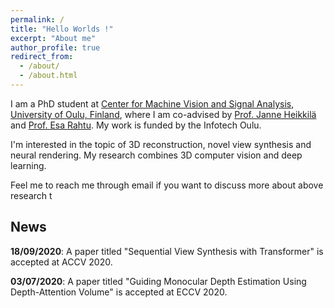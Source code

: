 ```yaml
---
permalink: /
title: "Hello Worlds !"
excerpt: "About me"
author_profile: true
redirect_from: 
  - /about/
  - /about.html
---
```


I am a PhD student at [Center for Machine Vision and Signal Analysis](https://www.oulu.fi/cmvs/), [University of Oulu, Finland](https://www.oulu.fi/university/), where I am co-advised by [Prof. Janne Heikkilä](https://www.oulu.fi/university/researcher/janne-heikkila) and [Prof. Esa Rahtu](https://esa.rahtu.fi/). My work is funded by the Infotech Oulu.

I'm interested in the topic of 3D reconstruction, novel view synthesis and neural rendering. My research combines 3D computer vision and deep learning.

Feel me to reach me through email if you want to discuss more about above research t

## News

**18/09/2020**: A paper titled "Sequential View Synthesis with Transformer" is accepted at ACCV 2020.

**03/07/2020**: A paper titled "Guiding Monocular Depth Estimation Using Depth-Attention Volume" is accepted at ECCV 2020.
